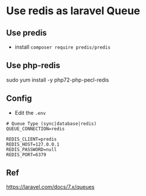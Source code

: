 # Use redis as laravel Queue
## Use predis

- install
`composer require predis/predis`

## Use php-redis
sudo yum install -y php72-php-pecl-redis

## Config

* Edit the `.env`
```
# Queue Type (sync|database|redis)
QUEUE_CONNECTION=redis

REDIS_CLIENT=predis
REDIS_HOST=127.0.0.1
REDIS_PASSWORD=null
REDIS_PORT=6379
```


## Ref

https://laravel.com/docs/7.x/queues
